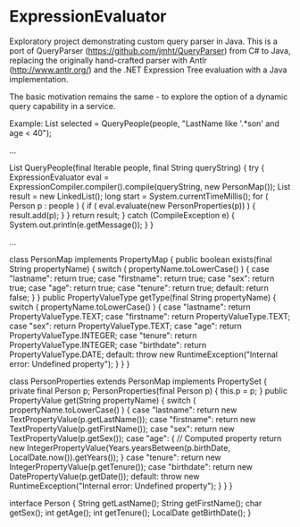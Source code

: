 ExpressionEvaluator
===================

Exploratory project demonstrating custom query parser in Java.
This is a port of QueryParser (https://github.com/jmht/QueryParser)
from C# to Java, replacing the originally hand-crafted parser with 
Antlr (http://www.antlr.org/) and the .NET Expression Tree 
evaluation with a Java implementation.

The basic motivation remains the same - to explore the option
of a dynamic query capability in a service.

Example:
  List<Person> selected = QueryPeople(people, "LastName like '.*son' and age < 40");
  
  ...
  
  List<Person> QueryPeople(final Iterable<Person> people, final String queryString) {
      try {
          ExpressionEvaluator eval = ExpressionCompiler.compiler().compile(queryString, new PersonMap());
          List<Person> result = new LinkedList<Person>();
          long start = System.currentTimeMillis();
          for ( Person p : people ) {
              if ( eval.evaluate(new PersonProperties(p)) ) {
                  result.add(p);
              }
          }
          return result;
      } catch (CompileException e) {
          System.out.println(e.getMessage());
      }
  }

  ...
  
  class PersonMap implements PropertyMap {
      public boolean exists(final String propertyName) {
          switch ( propertyName.toLowerCase() ) {
          case "lastname": return true;
          case "firstname": return true;
          case "sex": return true;
          case "age": return true;
          case "tenure": return true;
          default: return false;
          }
      }
      public PropertyValueType getType(final String propertyName) {
          switch ( propertyName.toLowerCase() ) {
          case "lastname": return PropertyValueType.TEXT;
          case "firstname": return PropertyValueType.TEXT;
          case "sex": return PropertyValueType.TEXT;
          case "age": return PropertyValueType.INTEGER;
          case "tenure": return PropertyValueType.INTEGER;
          case "birthdate": return PropertyValueType.DATE;
          default: throw new RuntimeException("Internal error: Undefined property");
          }
      }
  }

  class PersonProperties extends PersonMap implements PropertySet {
      private final Person p;
      PersonProperties(final Person p) {
          this.p = p;
      }
      public PropertyValue get(String propertyName) {
          switch ( propertyName.toLowerCase() ) {
          case "lastname": return new TextPropertyValue(p.getLastName());
          case "firstname": return new TextPropertyValue(p.getFirstName());
          case "sex": return new TextPropertyValue(p.getSex());
          case "age": { // Computed property
              return new IntegerPropertyValue(Years.yearsBetween(p.birthDate, LocalDate.now()).getYears());
          }
          case "tenure": return new IntegerPropertyValue(p.getTenure());
          case "birthdate": return new DatePropertyValue(p.getDate());
          default: throw new RuntimeException("Internal error: Undefined property");
          }
      }
  }

  interface Person {
      String getLastName();
      String getFirstName(); 
      char   getSex();
      int    getAge();
      int    getTenure();
      LocalDate getBirthDate();
  }
  